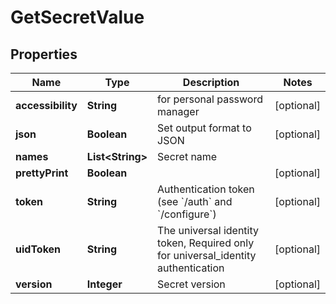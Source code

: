 

# GetSecretValue

## Properties

Name | Type | Description | Notes
------------ | ------------- | ------------- | -------------
**accessibility** | **String** | for personal password manager |  [optional]
**json** | **Boolean** | Set output format to JSON |  [optional]
**names** | **List&lt;String&gt;** | Secret name | 
**prettyPrint** | **Boolean** |  |  [optional]
**token** | **String** | Authentication token (see &#x60;/auth&#x60; and &#x60;/configure&#x60;) |  [optional]
**uidToken** | **String** | The universal identity token, Required only for universal_identity authentication |  [optional]
**version** | **Integer** | Secret version |  [optional]



